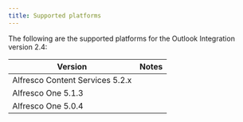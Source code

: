 ```yaml
---
title: Supported platforms
---
```


The following are the supported platforms for the Outlook Integration version 2.4:

| Version | Notes |
| ------- | ----- |
| Alfresco Content Services 5.2.x | |
| Alfresco One 5.1.3 | |
| Alfresco One 5.0.4 | |
